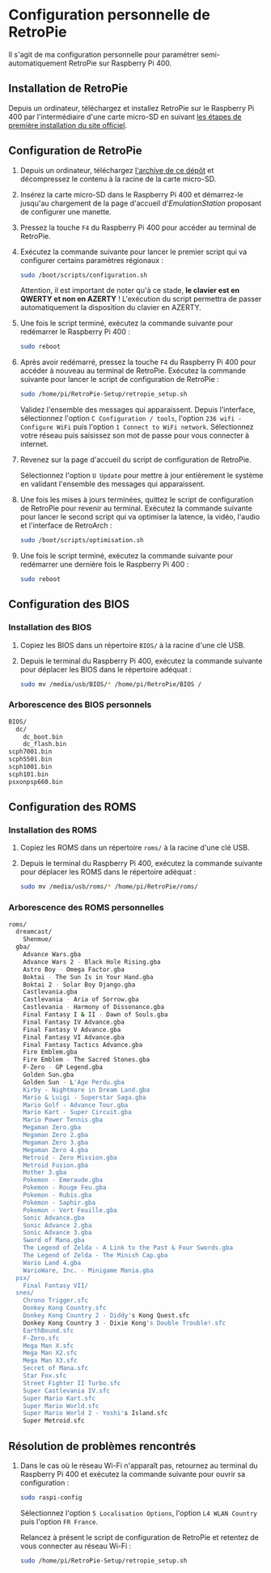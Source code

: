 # Configuration personnelle de RetroPie

Il s'agit de ma configuration personnelle pour paramétrer semi-automatiquement RetroPie sur Raspberry Pi 400.

## Installation de RetroPie

Depuis un ordinateur, téléchargez et installez RetroPie sur le Raspberry Pi 400 par l'intermédiaire d'une carte micro-SD en suivant [les étapes de première installation du site officiel](https://retropie.org.uk/docs/First-Installation/).

## Configuration de RetroPie

1. Depuis un ordinateur, téléchargez [l'archive de ce dépôt](https://github.com/qiaeru/retropie/archive/refs/heads/main.zip) et décompressez le contenu à la racine de la carte micro-SD.

2. Insérez la carte micro-SD dans le Raspberry Pi 400 et démarrez-le jusqu'au chargement de la page d'accueil d'_EmulationStation_ proposant de configurer une manette.

3. Pressez la touche `F4` du Raspberry Pi 400 pour accéder au terminal de RetroPie.

4. Exécutez la commande suivante pour lancer le premier script qui va configurer certains paramètres régionaux :

    ```bash
    sudo /boot/scripts/configuration.sh
    ```

    Attention, il est important de noter qu'à ce stade, **le clavier est en QWERTY et non en AZERTY** ! L'exécution du script permettra de passer automatiquement la disposition du clavier en AZERTY.

5. Une fois le script terminé, exécutez la commande suivante pour redémarrer le Raspberry Pi 400 :

    ```bash
    sudo reboot
    ```

6. Après avoir redémarré, pressez la touche `F4` du Raspberry Pi 400 pour accéder à nouveau au terminal de RetroPie. Exécutez la commande suivante pour lancer le script de configuration de RetroPie :

    ```bash
    sudo /home/pi/RetroPie-Setup/retropie_setup.sh
    ```

    Validez l'ensemble des messages qui apparaissent. Depuis l'interface, sélectionnez l'option `C Configuration / tools`, l'option `236 wifi - Configure WiFi` puis l'option `1 Connect to WiFi network`. Sélectionnez votre réseau puis saisissez son mot de passe pour vous connecter à internet.

7. Revenez sur la page d'accueil du script de configuration de RetroPie.

    Sélectionnez l'option `U Update` pour mettre à jour entièrement le système en validant l'ensemble des messages qui apparaissent.

8. Une fois les mises à jours terminées, quittez le script de configuration de RetroPie pour revenir au terminal. Exécutez la commande suivante pour lancer le second script qui va optimiser la latence, la vidéo, l'audio et l'interface de RetroArch :

    ```bash
    sudo /boot/scripts/optimisation.sh
    ```

9. Une fois le script terminé, exécutez la commande suivante pour redémarrer une dernière fois le Raspberry Pi 400 :

    ```bash
    sudo reboot
    ```

## Configuration des BIOS

### Installation des BIOS

1. Copiez les BIOS dans un répertoire `BIOS/` à la racine d'une clé USB.

2. Depuis le terminal du Raspberry Pi 400, exécutez la commande suivante pour déplacer les BIOS dans le répertoire adéquat :

    ```bash
    sudo mv /media/usb/BIOS/* /home/pi/RetroPie/BIOS /
    ```

### Arborescence des BIOS personnels

```bash
BIOS/
  dc/
    dc_boot.bin
    dc_flash.bin
scph7001.bin
scph5501.bin
scph1001.bin
scph101.bin
psxonpsp660.bin
```

## Configuration des ROMS

### Installation des ROMS

1. Copiez les ROMS dans un répertoire `roms/` à la racine d'une clé USB.

2. Depuis le terminal du Raspberry Pi 400, exécutez la commande suivante pour déplacer les ROMS dans le répertoire adéquat :

    ```bash
    sudo mv /media/usb/roms/* /home/pi/RetroPie/roms/
    ```

### Arborescence des ROMS personnelles

```bash
roms/
  dreamcast/
    Shenmue/
  gba/
    Advance Wars.gba
    Advance Wars 2 - Black Hole Rising.gba
    Astro Boy - Omega Factor.gba
    Boktai - The Sun Is in Your Hand.gba
    Boktai 2 - Solar Boy Django.gba
    Castlevania.gba
    Castlevania - Aria of Sorrow.gba
    Castlevania - Harmony of Dissonance.gba
    Final Fantasy I & II - Dawn of Souls.gba
    Final Fantasy IV Advance.gba
    Final Fantasy V Advance.gba
    Final Fantasy VI Advance.gba
    Final Fantasy Tactics Advance.gba
    Fire Emblem.gba
    Fire Emblem - The Sacred Stones.gba
    F-Zero - GP Legend.gba
    Golden Sun.gba
    Golden Sun - L'Age Perdu.gba
    Kirby - Nightmare in Dream Land.gba
    Mario & Luigi - Superstar Saga.gba
    Mario Golf - Advance Tour.gba
    Mario Kart - Super Circuit.gba
    Mario Power Tennis.gba
    Megaman Zero.gba
    Megaman Zero 2.gba
    Megaman Zero 3.gba
    Megaman Zero 4.gba
    Metroid - Zero Mission.gba
    Metroid Fusion.gba
    Mother 3.gba
    Pokemon - Emeraude.gba
    Pokemon - Rouge Feu.gba
    Pokemon - Rubis.gba
    Pokemon - Saphir.gba
    Pokemon - Vert Feuille.gba
    Sonic Advance.gba
    Sonic Advance 2.gba
    Sonic Advance 3.gba
    Sword of Mana.gba
    The Legend of Zelda - A Link to the Past & Four Swords.gba
    The Legend of Zelda - The Minish Cap.gba
    Wario Land 4.gba
    WarioWare, Inc. - Minigame Mania.gba
  psx/
    Final Fantasy VII/
  snes/
    Chrono Trigger.sfc
    Donkey Kong Country.sfc
    Donkey Kong Country 2 - Diddy's Kong Quest.sfc
    Donkey Kong Country 3 - Dixie Kong's Double Trouble!.sfc
    EarthBound.sfc
    F-Zero.sfc
    Mega Man X.sfc
    Mega Man X2.sfc
    Mega Man X3.sfc
    Secret of Mana.sfc
    Star Fox.sfc
    Street Fighter II Turbo.sfc
    Super Castlevania IV.sfc
    Super Mario Kart.sfc
    Super Mario World.sfc
    Super Mario World 2 - Yoshi's Island.sfc
    Super Metroid.sfc
```

## Résolution de problèmes rencontrés

1. Dans le cas où le réseau Wi-Fi n'apparaît pas, retournez au terminal du Raspberry Pi 400 et exécutez la commande suivante pour ouvrir sa configuration :

    ```bash
    sudo raspi-config
    ```

    Sélectionnez l'option `5 Localisation Options`, l'option `L4 WLAN Country` puis l'option `FR France`.

    Relancez à présent le script de configuration de RetroPie et retentez de vous connecter au réseau Wi-Fi :

     ```bash
    sudo /home/pi/RetroPie-Setup/retropie_setup.sh
    ```
